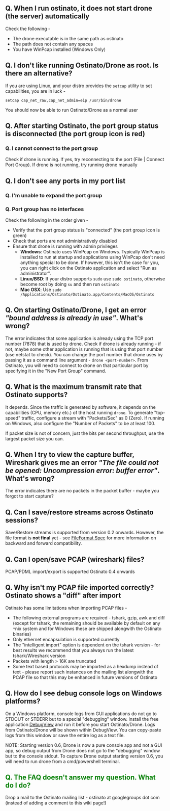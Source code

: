 

## Q. When I run ostinato, it does not start drone (the server) automatically ##
Check the following -
  * The drone executable is in the same path as ostinato
  * The path does not contain any spaces
  * You have WinPcap installed (Windows Only)

## Q. I don't like running Ostinato/Drone as root. Is there an alternative? ##
If you are using Linux, and your distro provides the `setcap` utility to set capabilities, you are in luck -
```
setcap cap_net_raw,cap_net_admin=eip /usr/bin/drone
```

You should now be able to run Ostinato/Drone as a normal user
## Q. After starting Ostinato, the port group status is disconnected (the port group icon is red) ##
### Q. I cannot connect to the port group ###
Check if drone is running. If yes, try reconnecting to the port (File | Connect Port Group). If drone is not running, try running drone manually

## Q. I don't see any ports in my port list ##
### Q. I'm unable to expand the port group ###
### Q. Port group has no interfaces ###
Check the following in the order given -
  * Verify that the port group status is "connected" (the port group icon is green)
  * Check that ports are not administratively disabled
  * Ensure that drone is running with admin privileges
    * **Windows**: Ostinato uses WinPcap on Windows. Typically WinPcap is installed to run at startup and applications using WinPcap don't need anything special to be done. If however, this isn't the case for you, you can right click on the Ostinato application and select "Run as administrator".
    * **Linux/BSD**: If your distro supports `sudo` use `sudo ostinato`, otherwise become root by doing `su` and then run `ostinato`
    * **Mac OSX**: Use `sudo /Applications/Ostinato/Ostinato.app/Contents/MacOS/Ostinato`

## Q. On starting Ostinato/Drone, I get an error _"bound address is already in use"_. What's wrong? ##
The error indicates that some application is already using the TCP port number (7878) that is used by drone. Check if drone is already running - if not, maybe some other application is running that is using that port number (use netstat to check). You can change the port number that drone uses by passing it as a command line argument - `drone <port-number>`. From Ostinato, you will need to connect to drone on that particular port by specifying it in the "New Port Group" command.


## Q. What is the maximum transmit rate that Ostinato supports? ##
It depends. Since the traffic is generated by software, it depends on the capabilities (CPU, memory etc.) of the host running `drone`. To generate "top-speed" traffic, configure a stream with "Packets/Sec" as 0 (Zero). If running on Windows, also configure the "Number of Packets" to be at least 100.

If packet size is not of concern, just the bits per second throughput, use the largest packet size you can.

## Q. When I try to view the capture buffer, Wireshark gives me an error _"The file could not be opened: Uncompression error: buffer error"_. What's wrong? ##
The error indicates there are no packets in the packet buffer - maybe you forgot to start capture?

## Q. Can I save/restore streams across Ostinato sessions? ##
Save/Restore streams is supported from version 0.2 onwards. However, the file format is **not final** yet - see [FileFormat Spec](http://code.google.com/p/ostinato/wiki/FileFormat) for more information on backward and forward compatibility.

## Q. Can I open/save PCAP (wireshark) files? ##
PCAP/PDML import/export is supported Ostinato 0.4 onwards

## Q. Why isn't my PCAP file imported correctly? Ostinato shows a "diff" after import ##
Ostinato has some limitations when importing PCAP files -
  * The following external programs are required - tshark, gzip, awk and diff (except for tshark, the remaining should be available by default on any `*`nix system and for Windows these are shipped alongwith the Ostinato binaries)
  * Only ethernet encapsulation is supported currently
  * The "intelligent import" option is dependent on the tshark version - for best results we recommend that you always run the latest tshark/Wireshark version
  * Packets with length > 16K are truncated
  * Some text based protocols may be imported as a hexdump instead of text - please report such instances on the mailing list alongwith the PCAP file so that this may be enhanced in future versions of Ostinato

## Q. How do I see debug console logs on Windows platforms? ##
On a Windows platform, console logs from GUI applications do not go to STDOUT or STDERR but to a special "debugging" window. Install the free application [DebugView](http://technet.microsoft.com/en-us/sysinternals/bb896647.aspx) and run it before you start Ostinato/Drone. Logs from Ostinato/Drone will be shown within DebugView. You can copy-paste logs from this window or save the entire log as a text file.

NOTE: Starting version 0.6, Drone is now a pure console app and not a GUI app, so debug output from Drone does not go to the "debugging" window but to the console stdout. To capture Drone output starting version 0.6, you will need to run drone from a cmd/powershell terminal.


## <font color='green'>Q. The FAQ doesn't answer my question. What do I do? </font> ##
Drop a mail to the Ostinato mailing list - ostinato at googlegroups dot com (instead of adding a comment to this wiki page!)